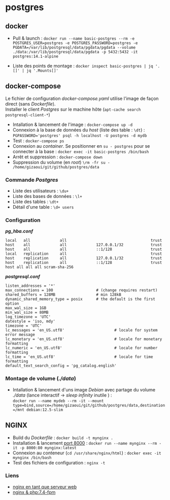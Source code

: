 # postgres

## docker


- Pull & launch : `docker run --name basic-postgres --rm -e POSTGRES_USER=postgres -e POSTGRES_PASSWORD=postgres -e PGDATA=/var/lib/postgresql/data/pgdata/pgdata --volume ./data:/var/lib/postgresql/data/pgdata -p 5432:5432 -it postgres:14.1-alpine`

- Liste des points de montage : `docker inspect basic-postgres | jq '.[]' | jq '.Mounts[]'`

## docker-compose

Le fichier de configuration *docker-compose.yaml* utilise l'image de façon direct (sans *Dockerfile*).<br>
Installer le client *Postgres* sur le machine hôte (`apt-cache search postgresql-client-*`)

- Intallation & lancement de l'image : `docker-compose up -d`
- Connexion à la base de données du *host* (liste des table : `\dt`) : `PGPASSWORD='postgres' psql -h localhost -U postgres -d mydb`
- Test : `docker-compose ps`
- Connexion au *container*. Se positionner en `su - postgres` pour se connecter à la base : `docker exec -it basic-postgres /bin/bash`
- Arrêt et suppression : `docker-compose down`
- Suppression du volume (en *root*) `\rm -fr su - /home/gizaoui/git/github/postgres/data`

### Commande *Postgres* 

- Liste des utilisateurs : `\du+`
- Liste des bases de données : `\l+`
- Liste des tables : `\dt+`
- Détail d'une table : `\d+ users`


### Configuration

***pg_hba.conf***

```shell
local   all             all                                     trust
host    all             all             127.0.0.1/32            trust
host    all             all             ::1/128                 trust
local   replication     all                                     trust
host    replication     all             127.0.0.1/32            trust
host    replication     all             ::1/128                 trust
host all all all scram-sha-256
```


***postgresql.conf***

```shell
listen_addresses = '*'
max_connections = 100                   # (change requires restart)
shared_buffers = 128MB                  # min 128kB
dynamic_shared_memory_type = posix      # the default is the first option
max_wal_size = 1GB
min_wal_size = 80MB
log_timezone = 'UTC'
datestyle = 'iso, mdy'
timezone = 'UTC'
lc_messages = 'en_US.utf8'                      # locale for system error message
lc_monetary = 'en_US.utf8'                      # locale for monetary formatting
lc_numeric = 'en_US.utf8'                       # locale for number formatting
lc_time = 'en_US.utf8'                          # locale for time formatting
default_text_search_config = 'pg_catalog.english'
```



### Montage de volume (*./data*)

- Intallation & lancement d'uns image *Debian* avec partage du volume *./data* (lance interactif -> *sleep infinity* inutile ) :<br>
`docker run --name mydeb --rm -it --mount type=bind,source=/home/gizaoui/git/github/postgres/data,destination=/mnt debian:12.5-slim`


## NGINX

- Build du *Dockerfile* : `docker build -t mynginx .`
- Installation & lancement [port 8000](localhost:8000) : `docker run --name mynginx --rm -it -p 8000:80 mynginx:latest`
- Connexion au conteneur (`cd /usr/share/nginx/html`) : `docker exec -it mynginx /bin/bash`
- Test des fichiers de configuration : `nginx -t`


### Liens

- [nginx en tant que serveur web](https://www.it-connect.fr/debian-comment-installer-nginx-en-tant-que-serveur-web/)
- [nginx & php:7.4-fpm](https://gist.github.com/DanRibbens/f99147436b6f3ed270cd27a30519effc)

